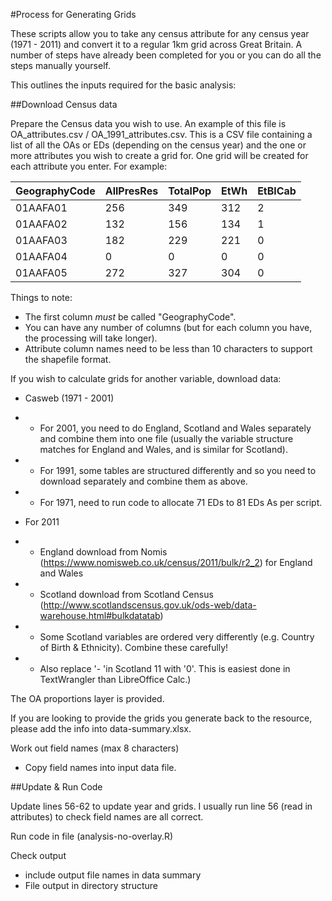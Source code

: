 <!-- test compile using X -->

#Process for Generating Grids

These scripts allow you to take any census attribute for any census year (1971 - 2011) and convert it to a regular 1km grid across Great Britain. A number of steps have already been completed for you or you can do all the steps manually yourself.
 
This outlines the inputs required for the basic analysis:

##Download Census data

Prepare the Census data you wish to use. An example of this file is OA_attributes.csv / OA_1991_attributes.csv. This is a CSV file containing a list of all the OAs or EDs (depending on the census year) and the one or more attributes you wish to create a grid for. One grid will be created for each attribute you enter. For example:

|  GeographyCode | AllPresRes  |  TotalPop | EtWh  |  EtBlCab |
| --- | --- | --- | --- | --- |
| 01AAFA01 | 256 | 349 | 312 | 2   | 
| 01AAFA02 | 132 | 156 | 134 | 1   | 
| 01AAFA03 | 182 | 229 | 221 | 0   | 
| 01AAFA04 | 0 | 0 | 0 | 0   | 
| 01AAFA05 | 272 | 327 | 304 | 0   | 


Things to note:
- The first column *must* be called "GeographyCode". 
- You can have any number of columns (but for each column you have, the processing will take longer).
- Attribute column names need to be less than 10 characters to support the shapefile format.

If you wish to calculate grids for another variable, download data:

- Casweb (1971 - 2001)
- - For 2001, you need to do England, Scotland and Wales separately and combine them into one file (usually the variable structure matches for England and Wales, and is similar for Scotland). 
- - For 1991, some tables are structured differently and so you need to download separately and combine them as above. 
- - For 1971, need to run code to allocate 71 EDs to 81 EDs As per script. 

- For 2011
- - England download from Nomis (https://www.nomisweb.co.uk/census/2011/bulk/r2_2) for England and Wales
- - Scotland download from Scotland Census (http://www.scotlandscensus.gov.uk/ods-web/data-warehouse.html#bulkdatatab)
- - Some Scotland variables are ordered very differently (e.g. Country of Birth & Ethnicity). Combine these carefully!
- - Also replace '- 'in Scotland 11 with '0'. This is easiest done in TextWrangler than LibreOffice Calc.)

The OA proportions layer is provided.

If you are looking to provide the grids you generate back to the resource, please add the info into data-summary.xlsx.

Work out field names (max 8 characters)
- Copy field names into input data file.

##Update & Run Code

Update lines 56-62 to update year and grids. 
I usually run line 56 (read in attributes) to check field names are all correct. 

Run code in file (analysis-no-overlay.R)

Check output
- include output file names in data summary
- File output in directory structure
